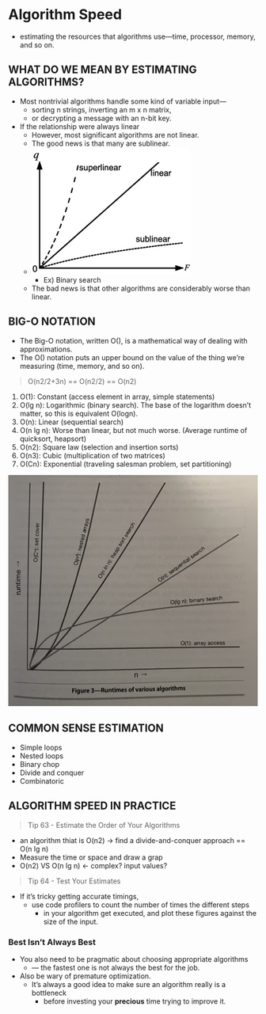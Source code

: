 # Algorithm Speed
- estimating the resources that algorithms use—time, processor, memory, and so on.

## WHAT DO WE MEAN BY ESTIMATING ALGORITHMS? 
- Most nontrivial algorithms handle some kind of variable input— 
  - sorting  n strings, inverting an m x n matrix, 
  - or decrypting a message with an n-bit key.
- If the relationship were always linear
  - However, most significant algorithms are not linear. 
  - The good news is that many are sublinear.
  - ![lines.jpg](images%2Flines.jpg)
    - Ex) Binary search
  - The bad news is that other algorithms are considerably worse than linear.

## BIG-O NOTATION 
- The Big-O notation, written O(), is a mathematical way of dealing with approximations.
- The O() notation puts an upper bound on the value of the thing we’re measuring (time, memory, and so on).
> O(n2/2+3n) == O(n2/2) == O(n2)

1. O(1): Constant (access element in array, simple statements)
2. O(lg n): Logarithmic (binary search). The base of the logarithm doesn’t matter, so this is equivalent O(logn). 
3. O(n): Linear (sequential search)
4. O(n lg n): Worse than linear, but not much worse. (Average runtime of quicksort, heapsort)
5. O(n2): Square law (selection and insertion sorts)
6. O(n3): Cubic (multiplication of two  matrices)
7. O(Cn): Exponential (traveling salesman problem, set partitioning)

![big-o.jpg](images%2Fbig-o.jpg)
## COMMON SENSE ESTIMATION
- Simple loops
- Nested loops
- Binary chop
- Divide and conquer
- Combinatoric

## ALGORITHM SPEED IN PRACTICE
> Tip 63 - Estimate the Order of Your Algorithms
- an algorithm thiat is O(n2) -> find a divide-and-conquer approach == O(n lg n) 
- Measure the time or space and draw a grap
- O(n2) VS O(n lg n) <- complex? input values?
> Tip 64 - Test Your Estimates
- If it’s tricky getting accurate timings, 
  - use code profilers to count the number of times the different steps 
    - in your algorithm get executed, and plot these figures against the size of the input.


### Best Isn’t Always Best 
- You also need to be pragmatic about choosing appropriate algorithms
  - — the fastest one is not always the best for the job.
- Also be wary of premature optimization. 
  - It’s always a good idea to make sure an algorithm really is a bottleneck 
    - before investing your **precious** time trying to improve it.
